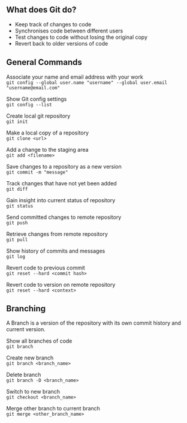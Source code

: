 ## What does Git do?
* Keep track of changes to code
* Synchronises code between different users
* Test changes to code without losing the original copy
* Revert back to older versions of code

## General Commands

Associate your name and email address with your work <br>
```git config --global user.name "username" --global user.email "username@email.com" ```

Show Git config settings<br>
```git config --list```

Create local git repository <br>
```git init ```

Make a local copy of a repository<br>
```git clone <url> ```

Add a change to the staging area<br>
```git add <filename>```

Save changes to a repository as a new version<br>
```git commit -m "message"```

Track changes that have not yet been added<br>
```git diff```

Gain insight into current status of repository <br>
```git status```

Send committed changes to remote repository<br>
```git push```

Retrieve changes from remote repository<br>
```git pull```

Show history of commits and messages<br>
```git log```

Revert code to previous commit<br>
```git reset --hard <commit hash>```

Revert code to version on remote repository<br>
```git reset --hard <context>```

## Branching
A Branch is a version of the repository with its own commit history and current version.

Show all branches of code<br>
```git branch```

Create new branch<br>
```git branch <branch_name>```

Delete branch <br>
```git branch -D <branch_name>```

Switch to new branch<br>
```git checkout <branch_name>```

Merge other branch to current branch<br>
```git merge <other_branch_name>```
